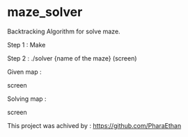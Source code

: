 # maze_solver
Backtracking Algorithm for solve maze.

Step 1 : Make

Step 2 : ./solver {name of the maze}
(screen)

Given map :

screen

Solving map :

screen

This project was achived by :
    https://github.com/PharaEthan